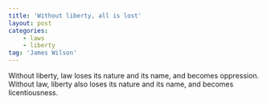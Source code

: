 ```yaml
---
title: 'Without liberty, all is lost'
layout: post
categories:
    - laws
    - liberty
tag: 'James Wilson'
---
```


Without liberty, law loses its nature and its name, and becomes oppression. Without law, liberty also loses its nature and its name, and becomes licentiousness.